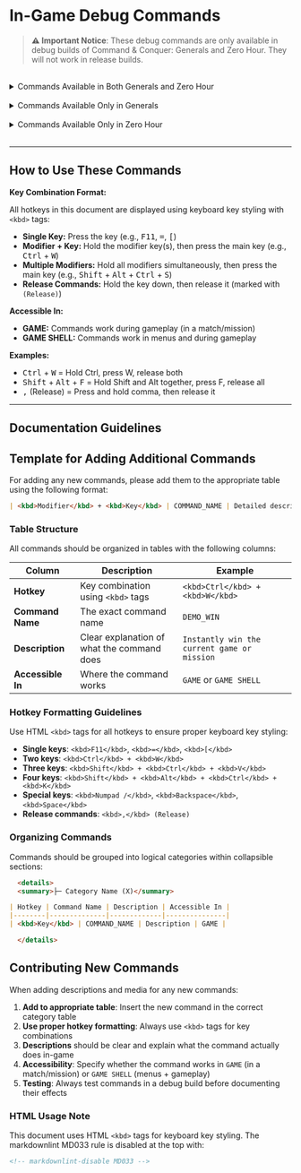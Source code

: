 <!-- markdownlint-disable MD033 -->
# In-Game Debug Commands

> **⚠️ Important Notice**: These debug commands are only available in debug builds of Command & Conquer: Generals
> and Zero Hour. They will not work in release builds.

<br>

<details>
<summary>Commands Available in Both Generals and Zero Hour</summary>

  <details>
  <summary>├─ Game State & Cheats (10)</summary>

| Hotkey | Command Name | Description | Accessible In |
|--------|--------------|-------------|---------------|
| <kbd>Ctrl</kbd> + <kbd>W</kbd> | DEMO_WIN | Instantly win the current game or mission | GAME |
| <kbd>Ctrl</kbd> + <kbd>=</kbd> | DEMO_ADDCASH | Adds 10000 cash to the player's current resources | GAME |
| <kbd>Alt</kbd> + <kbd>F</kbd> | DEMO_INSTANT_BUILD | Toggles instant building for all units and structures | GAME |
| <kbd>Ctrl</kbd> + <kbd>V</kbd> | DEMO_GIVE_VETERANCY | grants the selected unit(s) a level of veterancy | GAME |
| <kbd>Shift</kbd> + <kbd>Ctrl</kbd> + <kbd>V</kbd> | DEMO_TAKE_VETERANCY | removes a level of veterancy from the selected unit(s) | GAME |
| <kbd>Shift</kbd> + <kbd>Ctrl</kbd> + <kbd>P</kbd> | DEMO_GIVE_SCIENCEPURCHASEPOINTS | Gives the player 1 science purchase point | GAME |
| <kbd>Shift</kbd> + <kbd>Alt</kbd> + <kbd>Ctrl</kbd> + <kbd>K</kbd> | DEMO_GIVE_ALL_SCIENCES | Instantly unlocks all sciences for the player | GAME |
| <kbd>Ctrl</kbd> + <kbd>K</kbd> | DEMO_GIVE_RANKLEVEL | Grants the player a rank level | GAME |
| <kbd>Shift</kbd> + <kbd>Ctrl</kbd> + <kbd>K</kbd> | DEMO_TAKE_RANKLEVEL | Subtracts the player's current rank level by 1 | GAME |
| <kbd>Ctrl</kbd> + <kbd>S</kbd> | DEMO_TOGGLE_SPECIAL_POWER_DELAYS | Toggles whether special powers, super weapons and abilities have a delay before they can be used again | GAME |

  </details>

  <details>
  <summary>├─ Visual & Rendering (13)</summary>

| Hotkey | Command Name | Description | Accessible In |
|--------|--------------|-------------|---------------|
| <kbd>F11</kbd> | DEMO_TOGGLE_BEHIND_BUILDINGS | Toggles the outline around units when they are obscured by buildings | GAME |
| <kbd>Ctrl</kbd> + <kbd>F10</kbd> | DEMO_TOGGLE_BW_VIEW | Toggles a black and white wireframe mode | GAME SHELL |
| <kbd>Ctrl</kbd> + <kbd>F11</kbd> | DEMO_TOGGLE_RED_VIEW | toggles a (useless?) red view mode | GAME SHELL |
| <kbd>Ctrl</kbd> + <kbd>F12</kbd> | DEMO_TOGGLE_GREEN_VIEW | toggles a (useless?) green view mode | GAME SHELL |
| <kbd>Ctrl</kbd> + <kbd>F9</kbd> | DEMO_TOGGLE_MOTION_BLUR_ZOOM | plays a (useless?) zoom animation with motion blur effects | GAME SHELL |
| <kbd>Ctrl</kbd> + <kbd>\</kbd> | DEMO_TOGGLE_RENDER | Toggles rendering of new frames. (essentially freezes the game in place) | GAME |
| <kbd>/</kbd> | DEMO_TOGGLE_NO_DRAW | Toggles rendering of new frames. (essentially freezes the game in place). seems to be redundant with DEMO_TOGGLE_RENDER. **Note:** BROKEN, the off toggle doesn't work | GAME |
| <kbd>Shift</kbd> + <kbd>J</kbd> | DEMO_TOGGLE_SHADOW_VOLUMES | Toggles the rendering of shadow volumes | GAME |
| <kbd>]</kbd> | DEMO_TOGGLE_WATERPLANE | Toggles the rendering of the water plane. (doesn't seem to work) | GAME |
| <kbd>[</kbd> | DEMO_TOGGLE_TRACKMARKS | Toggles the rendering of track marks on the ground | GAME |
| <kbd>Alt</kbd> + <kbd>W</kbd> | DEMO_TOGGLE_FEATHER_WATER | Visually cycles between different water depths | GAME |
| <kbd>Ctrl</kbd> + <kbd>E</kbd> | DEMO_SHOW_EXTENTS | Toggles the visibility of the bounding box around units | GAME |
| <kbd>Alt</kbd> + <kbd>H</kbd> | DEMO_SHOW_HEALTH | Toggles the visibility of health bars above units and structures | GAME |

  </details>

  <details>
  <summary>├─ Audio (5)</summary>

| Hotkey | Command Name | Description | Accessible In |
|--------|--------------|-------------|---------------|
| <kbd>Shift</kbd> + <kbd>Ctrl</kbd> + <kbd>S</kbd> | DEMO_TOGGLE_SOUND | Toggles game audio on and off | GAME |
| <kbd>Shift</kbd> + <kbd>Ctrl</kbd> + <kbd>M</kbd> | DEMO_TOGGLE_MUSIC | Toggles game music on and off | GAME |
| <kbd>Shift</kbd> + <kbd>M</kbd> | DEMO_MUSIC_NEXT_TRACK | Skips to the next music track in the playlist | GAME |
| <kbd>Ctrl</kbd> + <kbd>M</kbd> | DEMO_MUSIC_PREV_TRACK | Skips to the previous music track in the playlist | GAME |
| <kbd>Shift</kbd> + <kbd>A</kbd> | DEMO_TOGGLE_AUDIODEBUG | Toggles audio debugging information on and off | GAME SHELL |

  </details>

  <details>
  <summary>├─ Camera & View (8)</summary>

| Hotkey | Command Name | Description | Accessible In |
|--------|--------------|-------------|---------------|
| <kbd>Shift</kbd> + <kbd>Ctrl</kbd> + <kbd>L</kbd> | DEMO_LOCK_CAMERA_TO_SELECTION | Locks the camera to the currently selected unit or structure | GAME |
| <kbd>Shift</kbd> + <kbd>Ctrl</kbd> + <kbd>C</kbd> | DEMO_TOGGLE_CAMERA_DEBUG |  | GAME |
| <kbd>Shift</kbd> + <kbd>Alt</kbd> + <kbd>Ctrl</kbd> + <kbd>C</kbd> | DEMO_TOGGLE_ZOOM_LOCK | Toggles the cameras zoom limitations, allowing for unrestricted zooming in and out when disabled | GAME |
| <kbd>,</kbd> | DEMO_BEGIN_ADJUST_PITCH | Begins adjusting the camera's pitch | GAME |
| <kbd>,</kbd> (Release) | DEMO_END_ADJUST_PITCH | Ends adjusting the camera's pitch | GAME |
| <kbd>.</kbd> | DEMO_BEGIN_ADJUST_FOV | Begins adjusting the camera's field of view (FOV) | GAME |
| <kbd>.</kbd> (Release) | DEMO_END_ADJUST_FOV | Ends adjusting the camera's field of view (FOV) | GAME |
| <kbd>Shift</kbd> + <kbd>Ctrl</kbd> + <kbd>D</kbd> | DEMO_TIME_OF_DAY | Cycles through different times of day | GAME |

  </details>

  <details>
  <summary>├─ AI & Team (3)</summary>

| Hotkey | Command Name | Description | Accessible In |
|--------|--------------|-------------|---------------|
| <kbd>Shift</kbd> + <kbd>Ctrl</kbd> + <kbd>Space</kbd> | DEMO_SWITCH_TEAMS | Cycles through the players in the game, sequentially passing control to each one | GAME |
| <kbd>Ctrl</kbd> + <kbd>T</kbd> | DEMO_SWITCH_TEAMS_CHINA_USA | Cycles through USA and China players in the game on the same team as the player, sequentially passing control to each one | GAME |
| <kbd>Ctrl</kbd> + <kbd>A</kbd> | DEMO_TOGGLE_AI_DEBUG | Toggles visual AI debugging information on and off | GAME |

  </details>

  <details>
  <summary>├─ Debug Information & Stats (9)</summary>

| Hotkey | Command Name | Description | Accessible In |
|--------|--------------|-------------|---------------|
| <kbd>Ctrl</kbd> + <kbd>Q</kbd> | DEMO_TOGGLE_DEBUG_STATS | Toggles the visibility of debug information overlays | GAME SHELL |
| <kbd>Ctrl</kbd> + <kbd>L</kbd> | DEMO_TOGGLE_METRICS |  | GAME |
| <kbd>Shift</kbd> + <kbd>Ctrl</kbd> + <kbd>Q</kbd> | DEMO_TOGGLE_GRAPHICALFRAMERATEBAR | Toggles the worlds most useless graphical framerate bar on and off | GAME SHELL |
| <kbd>Shift</kbd> + <kbd>Alt</kbd> + <kbd>V</kbd> | DEMO_TOGGLE_VISIONDEBUG | Toggles the visibility of the vision debug overlay for units and structures | GAME |
| <kbd>Shift</kbd> + <kbd>Ctrl</kbd> + <kbd>B</kbd> | DEMO_TOGGLE_PROJECTILEDEBUG | Toggles the visibility of visual projectile debug information | GAME |
| <kbd>Ctrl</kbd> + <kbd>P</kbd> | DEMO_TOGGLE_PARTICLEDEBUG | Toggles the visibility of visual particle debug information | GAME |
| <kbd>Ctrl</kbd> + <kbd>O</kbd> | DEMO_TOGGLE_CASHMAPDEBUG | Toggles the visibility of visual cash map debug information | GAME |
| <kbd>Shift</kbd> + <kbd>Ctrl</kbd> + <kbd>O</kbd> | DEMO_TOGGLE_THREATDEBUG | Toggles the visibility of visual threat debug information | GAME |
| <kbd>Ctrl</kbd> + <kbd>D</kbd> | DEMO_DEBUG_SELECTION | Toggles the visibility of the selected unit(s) or structure's debug information | GAME |

  </details>

  <details>
  <summary>├─ Map & Fog of War (3)</summary>

| Hotkey | Command Name | Description | Accessible In |
|--------|--------------|-------------|---------------|
| <kbd>Shift</kbd> + <kbd>Alt</kbd> + <kbd>F</kbd> | DEMO_TOGGLE_FOGOFWAR | Toggles the rendering of certain things in the fog of war. (Useless?) | GAME |
| <kbd>Shift</kbd> + <kbd>Ctrl</kbd> + <kbd>R</kbd> | DEMO_ENSHROUD | Shrouds all areas of the map that aren't currently visible to the player or their allies | GAME |
| <kbd>Ctrl</kbd> + <kbd>R</kbd> | DEMO_DESHROUD | Fully reveals the entire map, removing all fog of war and shroud | GAME |

  </details>

  <details>
  <summary>├─ Combat & Units (5)</summary>

| Hotkey | Command Name | Description | Accessible In |
|--------|--------------|-------------|---------------|
| <kbd>Shift</kbd> + <kbd>Ctrl</kbd> + <kbd>Numpad /</kbd> | DEMO_KILL_ALL_ENEMIES | Instantly kills all enemies on the map | GAME |
| <kbd>Shift</kbd> + <kbd>Ctrl</kbd> + <kbd>X</kbd> | DEMO_KILL_SELECTION | Instantly kills the currently selected unit or structure. Only works on units and structures belonging to the player | GAME |
| <kbd>Ctrl</kbd> + <kbd>X</kbd> | DEMO_TOGGLE_HURT_ME_MODE | Toggles the "Hurt Me" mode, causing 10% damage every time a unit or structure is selected | GAME |
| <kbd>Alt</kbd> + <kbd>G</kbd> | DEMO_TOGGLE_HAND_OF_GOD_MODE | Toggles the "Hand of God" mode, allowing the player to instantly destroy any unit or structure by selecting it | GAME |
| <kbd>Shift</kbd> + <kbd>B</kbd> | DEMO_BATTLE_CRY | Plays a battle cry sound effect. (Useless?) | GAME |

  </details>

  <details>
  <summary>├─ Performance & Level of Detail (5)</summary>

| Hotkey | Command Name | Description | Accessible In |
|--------|--------------|-------------|---------------|
| <kbd>-</kbd> | DEMO_LOD_DECREASE | Decrease the level of detail (LOD) by one level for all objects in the game | GAME |
| <kbd>=</kbd> | DEMO_LOD_INCREASE | Increase the level of detail (LOD) by one level for all objects in the game | GAME |
| <kbd>Alt</kbd> + <kbd>-</kbd> | DEMO_CYCLE_LOD_LEVEL | Cycles through the available LOD levels for all objects in the game | GAME |
| <kbd>Ctrl</kbd> + <kbd>J</kbd> | DEMO_INCR_ANIM_SKATE_SPEED | Increases the animation skate speed for all units and structures in the game. (Needs further information) | GAME |
| <kbd>Shift</kbd> + <kbd>Ctrl</kbd> + <kbd>J</kbd> | DEMO_DECR_ANIM_SKATE_SPEED | Decreases the animation skate speed for all units and structures in the game. (Needs further information) | GAME |

  </details>

  <details>
  <summary>├─ System & Technical (8)</summary>

| Hotkey | Command Name | Description | Accessible In |
|--------|--------------|-------------|---------------|
| <kbd>Shift</kbd> + <kbd>Ctrl</kbd> + <kbd>A</kbd> | DEMO_DUMP_ASSETS | (Needs further information) | GAME |
| <kbd>Shift</kbd> + <kbd>F11</kbd> | DEMO_TOGGLE_AVI | (Needs further information) | GAME SHELL |
| <kbd>Shift</kbd> + <kbd>Alt</kbd> + <kbd>Ctrl</kbd> + <kbd>N</kbd> | DEMO_TOGGLE_NETWORK | (Needs further information) | GAME |
| <kbd>Alt</kbd> + <kbd>T</kbd> | DEMO_TOGGLE_MESSAGE_TEXT | Toggles the visibility of in-game messages | GAME |
| <kbd>Ctrl</kbd> + <kbd>G</kbd> | DEMO_VTUNE_ON | (Needs further information) | GAME |
| <kbd>Shift</kbd> + <kbd>Ctrl</kbd> + <kbd>G</kbd> | DEMO_VTUNE_OFF | (Needs further information) | GAME |
| <kbd>Alt</kbd> + <kbd>O</kbd> | DEBUG_DUMP_PLAYER_OBJECTS | (Needs further information) | GAME |
| <kbd>Shift</kbd> + <kbd>Alt</kbd> + <kbd>O</kbd> | DEBUG_DUMP_ALL_PLAYER_OBJECTS | (Needs further information) | GAME |

  </details>

  <details>
  <summary>├─ Scripts & Movies (10)</summary>

| Hotkey | Command Name | Description | Accessible In |
|--------|--------------|-------------|---------------|
| <kbd>Shift</kbd> + <kbd>Ctrl</kbd> + <kbd>F1</kbd> | DEMO_RUNSCRIPT1 | (Needs further information) | GAME |
| <kbd>Shift</kbd> + <kbd>Ctrl</kbd> + <kbd>F2</kbd> | DEMO_RUNSCRIPT2 | (Needs further information) | GAME |
| <kbd>Shift</kbd> + <kbd>Ctrl</kbd> + <kbd>F3</kbd> | DEMO_RUNSCRIPT3 | (Needs further information) | GAME |
| <kbd>Shift</kbd> + <kbd>Ctrl</kbd> + <kbd>F4</kbd> | DEMO_RUNSCRIPT4 | (Needs further information) | GAME |
| <kbd>Shift</kbd> + <kbd>Ctrl</kbd> + <kbd>F5</kbd> | DEMO_RUNSCRIPT5 | (Needs further information) | GAME |
| <kbd>Shift</kbd> + <kbd>Ctrl</kbd> + <kbd>F6</kbd> | DEMO_RUNSCRIPT6 | (Needs further information) | GAME |
| <kbd>Shift</kbd> + <kbd>Ctrl</kbd> + <kbd>F7</kbd> | DEMO_RUNSCRIPT7 | (Needs further information) | GAME |
| <kbd>Shift</kbd> + <kbd>Ctrl</kbd> + <kbd>F8</kbd> | DEMO_RUNSCRIPT8 | (Needs further information) | GAME |
| <kbd>Shift</kbd> + <kbd>Ctrl</kbd> + <kbd>F9</kbd> | DEMO_RUNSCRIPT9 | (Needs further information) | GAME |
| <kbd>Shift</kbd> + <kbd>Ctrl</kbd> + <kbd>Tab</kbd> | DEMO_NEXT_OBJECTIVE_MOVIE | (Needs further information) | GAME |

  </details>

</details>

<br>

<details>
<summary>Commands Available Only in Generals</summary>

| Hotkey | Command Name | Description | Accessible In |
|--------|--------------|-------------|---------------|
| <kbd>Shift</kbd> + <kbd>Ctrl</kbd> + <kbd>Backspace</kbd> | DEMO_INSTANT_QUIT | (needs further information) | GAME SHELL |

</details>

<br>

<details>
<summary>Commands Available Only in Zero Hour</summary>

  <details>
  <summary>├─ Performance Analysis (4)</summary>

| Hotkey | Command Name | Description | Accessible In |
|--------|--------------|-------------|---------------|
| <kbd>Shift</kbd> + <kbd>Alt</kbd> + <kbd>Ctrl</kbd> + <kbd>Q</kbd> | DEBUG_OBJECT_ID_PERFORMANCE | (Needs further information) | GAME |
| <kbd>Shift</kbd> + <kbd>Alt</kbd> + <kbd>Ctrl</kbd> + <kbd>A</kbd> | DEBUG_DRAWABLE_ID_PERFORMANCE | (Needs further information) | GAME |
| <kbd>Shift</kbd> + <kbd>Alt</kbd> + <kbd>Ctrl</kbd> + <kbd>W</kbd> | DEBUG_SLEEPY_UPDATE_PERFORMANCE | (needs further information) | GAME |
| <kbd>Alt</kbd> + <kbd>Q</kbd> | DEMO_PERFORM_STATISTICAL_DUMP | (Needs further information) | GAME SHELL |

  </details>

  <details>
  <summary>├─ Game Features (1)</summary>

| Hotkey | Command Name | Description | Accessible In |
|--------|--------------|-------------|---------------|
| <kbd>Shift</kbd> + <kbd>Alt</kbd> + <kbd>Ctrl</kbd> + <kbd>S</kbd> | DEMO_TOGGLE_SUPPLY_CENTER_PLACEMENT | (Needs further information) | GAME |

  </details>

  <details>
  <summary>├─ Audio (1)</summary>

| Hotkey | Command Name | Description | Accessible In |
|--------|--------------|-------------|---------------|
| <kbd>Shift</kbd> + <kbd>Alt</kbd> + <kbd>A</kbd> | DEMO_SHOW_AUDIO_LOCATIONS | Displays visual overlays regarding audio? (needs further information) | GAME SHELL |

  </details>

</details>

<br>

---

## How to Use These Commands

**Key Combination Format:**

All hotkeys in this document are displayed using keyboard key styling with `<kbd>` tags:

- **Single Key:** Press the key (e.g., <kbd>F11</kbd>, <kbd>=</kbd>, <kbd>[</kbd>)
- **Modifier + Key:** Hold the modifier key(s), then press the main key (e.g., <kbd>Ctrl</kbd> + <kbd>W</kbd>)
- **Multiple Modifiers:** Hold all modifiers simultaneously, then press the main key
  (e.g., <kbd>Shift</kbd> + <kbd>Alt</kbd> + <kbd>Ctrl</kbd> + <kbd>S</kbd>)
- **Release Commands:** Hold the key down, then release it (marked with `(Release)`)

**Accessible In:**

- **GAME:** Commands work during gameplay (in a match/mission)
- **GAME SHELL:** Commands work in menus and during gameplay

**Examples:**

- <kbd>Ctrl</kbd> + <kbd>W</kbd> = Hold Ctrl, press W, release both
- <kbd>Shift</kbd> + <kbd>Alt</kbd> + <kbd>F</kbd> = Hold Shift and Alt together, press F, release all
- <kbd>,</kbd> (Release) = Press and hold comma, then release it

---

## Documentation Guidelines

## Template for Adding Additional Commands

For adding any new commands, please add them to the appropriate table using the following format:

```markdown
| <kbd>Modifier</kbd> + <kbd>Key</kbd> | COMMAND_NAME | Detailed description of what the command does | GAME/SHELL |
```

### Table Structure

All commands should be organized in tables with the following columns:

| Column | Description | Example |
|--------|-------------|---------|
| **Hotkey** | Key combination using `<kbd>` tags | `<kbd>Ctrl</kbd> + <kbd>W</kbd>` |
| **Command Name** | The exact command name | `DEMO_WIN` |
| **Description** | Clear explanation of what the command does | `Instantly win the current game or mission` |
| **Accessible In** | Where the command works | `GAME` or `GAME SHELL` |

### Hotkey Formatting Guidelines

Use HTML `<kbd>` tags for all hotkeys to ensure proper keyboard key styling:

- **Single keys**: `<kbd>F11</kbd>`, `<kbd>=</kbd>`, `<kbd>[</kbd>`
- **Two keys**: `<kbd>Ctrl</kbd> + <kbd>W</kbd>`
- **Three keys**: `<kbd>Shift</kbd> + <kbd>Ctrl</kbd> + <kbd>V</kbd>`
- **Four keys**: `<kbd>Shift</kbd> + <kbd>Alt</kbd> + <kbd>Ctrl</kbd> + <kbd>K</kbd>`
- **Special keys**: `<kbd>Numpad /</kbd>`, `<kbd>Backspace</kbd>`, `<kbd>Space</kbd>`
- **Release commands**: `<kbd>,</kbd> (Release)`

### Organizing Commands

Commands should be grouped into logical categories within collapsible sections:

```markdown
  <details>
  <summary>├─ Category Name (X)</summary>

| Hotkey | Command Name | Description | Accessible In |
|--------|--------------|-------------|---------------|
| <kbd>Key</kbd> | COMMAND_NAME | Description | GAME |

  </details>
```

## Contributing New Commands

When adding descriptions and media for any new commands:

1. **Add to appropriate table**: Insert the new command in the correct category table
2. **Use proper hotkey formatting**: Always use `<kbd>` tags for key combinations
3. **Descriptions** should be clear and explain what the command actually does in-game
4. **Accessibility**: Specify whether the command works in `GAME` (in a match/mission) or `GAME SHELL` (menus + gameplay)
5. **Testing**: Always test commands in a debug build before documenting their effects

### HTML Usage Note

This document uses HTML `<kbd>` tags for keyboard key styling. The markdownlint MD033 rule is disabled at the top with:

```html
<!-- markdownlint-disable MD033 -->
```
